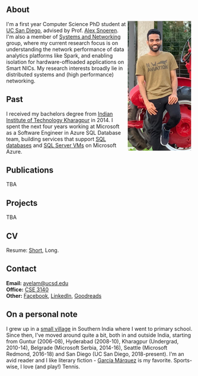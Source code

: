 ## About

<img src="dp3.png" alt="drawing" height="350" style="float:right;margin:0px 5px 5px 5px"/>

I'm a first year Computer Science PhD student at [UC San Diego](https://ucsd.edu/), advised by Prof. [Alex Snoeren](http://cseweb.ucsd.edu/~snoeren/). 
I'm also a member of [Systems and Networking](https://www.sysnet.ucsd.edu/sysnet/) group, where my current research focus is on understanding the network performance of 
data analytics platforms like Spark, and enabling isolation for hardware-offloaded applications on Smart NICs.
My research interests broadly lie in distributed systems and (high performance) networking.


## Past
I received my bachelors degree from [Indian Institute of Technology Kharagpur](http://www.iitkgp.ac.in/) in 2014. I spent the next four years working at Microsoft as a Software Engineer in Azure SQL Database team, 
building services that support [SQL databases](https://azure.microsoft.com/en-us/services/sql-database/) and [SQL Server VMs](https://azure.microsoft.com/en-us/services/virtual-machines/sql-server/) on Microsoft Azure.


## Publications
TBA

## Projects
TBA


## CV
Resume: [Short](./Resume_Short.pdf), Long.


## Contact
**Email:** ayelam@ucsd.edu  
**Office:** [CSE 3140](http://act.ucsd.edu/maps/?lat=32.88186000000002&lng=-117.23361000000001&t=roadmap&z=19&p=&r=100&v=3&wid=440&q=ebu3b&qr=100)  
**Other:** [Facebook](https://www.facebook.com/AnilKumarYelam), [LinkedIn](https://www.linkedin.com/in/anilkumaryelam/), [Goodreads](https://www.goodreads.com/user/show/33495932-anil-kumar)  


## On a personal note


I grew up in a [small village](https://goo.gl/maps/EgKhvufCn252) in Southern India where I went to primary school. Since then, I've moved around quite a bit, both in and outside India, starting from Guntur (2006-08), 
Hyderabad (2008-10), Kharagpur (Undergrad, 2010-14), Belgrade (Microsoft Serbia, 2014-16), Seattle (Microsoft Redmond, 2016-18) and San Diego (UC San Diego, 2018-present).
I'm an avid reader and I like literary fiction - [García Márquez](https://en.wikipedia.org/wiki/Gabriel_Garc%C3%ADa_M%C3%A1rquez) is my favorite. Sports-wise, I love (and play!) Tennis.
